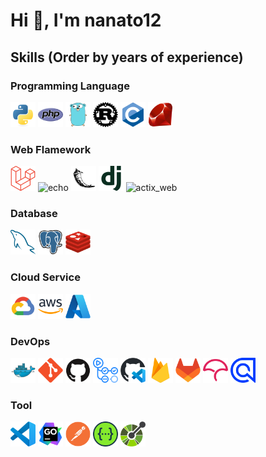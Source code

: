 # Hi 👋, I'm nanato12

## Skills (Order by years of experience)

### Programming Language
  
<img src="https://raw.githubusercontent.com/devicons/devicon/master/icons/python/python-original.svg" alt="python" width="40" height="40" />  
<img src="https://raw.githubusercontent.com/devicons/devicon/master/icons/php/php-original.svg" alt="php" width="40" height="40" />  
<img src="https://raw.githubusercontent.com/devicons/devicon/master/icons/go/go-original.svg" alt="go" width="40" height="40" />  
<img src="https://raw.githubusercontent.com/devicons/devicon/master/icons/rust/rust-original.svg" alt="rust" width="40" height="40" />  
<img src="https://raw.githubusercontent.com/devicons/devicon/master/icons/c/c-original.svg" alt="c" width="40" height="40" />  
<img src="https://raw.githubusercontent.com/devicons/devicon/master/icons/ruby/ruby-original.svg" alt="ruby" width="40" height="40" />  

### Web Flamework
  
<img src="https://raw.githubusercontent.com/devicons/devicon/master/icons/laravel/laravel-original.svg" alt="laravel" width="40" height="40" />  
<img src="https://echo.labstack.com/img/logo-light.svg" alt="echo" width="160" height="40" />  
<img src="https://raw.githubusercontent.com/devicons/devicon/master/icons/flask/flask-original.svg" alt="flask" width="40" height="40" />  
<img src="https://raw.githubusercontent.com/devicons/devicon/master/icons/django/django-plain.svg" alt="django" width="40" height="40" />  
<img src="https://actix.rs/img/logo.png" alt="actix_web" width="40" height="40" />  

### Database
  
<img src="https://raw.githubusercontent.com/devicons/devicon/master/icons/mysql/mysql-original.svg" alt="mysql" width="40" height="40" />  
<img src="https://raw.githubusercontent.com/devicons/devicon/master/icons/postgresql/postgresql-original.svg" alt="postgresql" width="40" height="40" />  
<img src="https://raw.githubusercontent.com/devicons/devicon/master/icons/redis/redis-original.svg" alt="redis" width="40" height="40" />  

### Cloud Service
  
<img src="https://raw.githubusercontent.com/devicons/devicon/master/icons/googlecloud/googlecloud-original.svg" alt="googlecloud" width="40" height="40" />  
<img src="https://raw.githubusercontent.com/devicons/devicon/master/icons/amazonwebservices/amazonwebservices-original-wordmark.svg" alt="amazonwebservices" width="40" height="40" />  
<img src="https://raw.githubusercontent.com/devicons/devicon/master/icons/azure/azure-original.svg" alt="azure" width="40" height="40" />  

### DevOps
  
<img src="https://raw.githubusercontent.com/devicons/devicon/master/icons/docker/docker-original.svg" alt="docker" width="40" height="40" />  
<img src="https://raw.githubusercontent.com/devicons/devicon/master/icons/git/git-original.svg" alt="git" width="40" height="40" />  
<img src="https://raw.githubusercontent.com/devicons/devicon/master/icons/github/github-original.svg" alt="github" width="40" height="40" />  
<img src="https://raw.githubusercontent.com/devicons/devicon/master/icons/githubactions/githubactions-original.svg" alt="githubactions" width="40" height="40" />  
<img src="https://raw.githubusercontent.com/devicons/devicon/master/icons/githubcodespaces/githubcodespaces-original.svg" alt="githubcodespaces" width="40" height="40" />  
<img src="https://raw.githubusercontent.com/devicons/devicon/master/icons/firebase/firebase-original.svg" alt="firebase" width="40" height="40" />  
<img src="https://raw.githubusercontent.com/devicons/devicon/master/icons/gitlab/gitlab-original.svg" alt="gitlab" width="40" height="40" />  
<img src="https://raw.githubusercontent.com/devicons/devicon/master/icons/codecov/codecov-plain.svg" alt="codecov" width="40" height="40" />  
<img src="https://raw.githubusercontent.com/devicons/devicon/master/icons/algolia/algolia-original.svg" alt="algolia" width="40" height="40" />  

### Tool
  
<img src="https://raw.githubusercontent.com/devicons/devicon/master/icons/vscode/vscode-original.svg" alt="vscode" width="40" height="40" />  
<img src="https://raw.githubusercontent.com/devicons/devicon/master/icons/goland/goland-original.svg" alt="goland" width="40" height="40" />  
<img src="https://raw.githubusercontent.com/devicons/devicon/master/icons/postman/postman-original.svg" alt="postman" width="40" height="40" />  
<img src="https://raw.githubusercontent.com/devicons/devicon/master/icons/swagger/swagger-original.svg" alt="swagger" width="40" height="40" />  
<img src="https://raw.githubusercontent.com/devicons/devicon/master/icons/openapi/openapi-original.svg" alt="openapi" width="40" height="40" />
